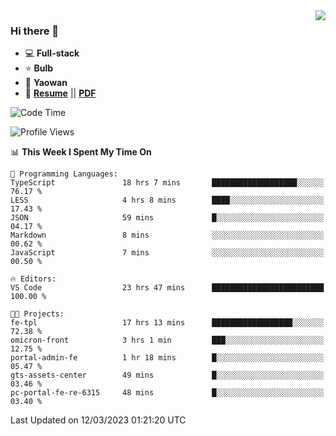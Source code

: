 <img align="right" src="https://github-readme-stats.vercel.app/api?username=LolipopJ&show_icons=true&count_private=true&hide_title=true&include_all_commits=true&theme=vue">

### Hi there 👋

- :computer: **Full-stack**
- :star: **Bulb**
- :pill: **Yaowan**
- :milky_way: [**Resume**](https://lolipopj.github.io/resume/) || [**PDF**](https://cdn.jsdelivr.net/gh/lolipopj/resume/export/resume-en.pdf)

<!--START_SECTION:waka-->
![Code Time](http://img.shields.io/badge/Code%20Time-1%2C040%20hrs%2032%20mins-blue)

![Profile Views](http://img.shields.io/badge/Profile%20Views-32-blue)

📊 **This Week I Spent My Time On** 

```text
💬 Programming Languages: 
TypeScript               18 hrs 7 mins       ███████████████████░░░░░░   76.17 % 
LESS                     4 hrs 8 mins        ████░░░░░░░░░░░░░░░░░░░░░   17.43 % 
JSON                     59 mins             █░░░░░░░░░░░░░░░░░░░░░░░░   04.17 % 
Markdown                 8 mins              ░░░░░░░░░░░░░░░░░░░░░░░░░   00.62 % 
JavaScript               7 mins              ░░░░░░░░░░░░░░░░░░░░░░░░░   00.50 % 

🔥 Editors: 
VS Code                  23 hrs 47 mins      █████████████████████████   100.00 % 

🐱‍💻 Projects: 
fe-tpl                   17 hrs 13 mins      ██████████████████░░░░░░░   72.38 % 
omicron-front            3 hrs 1 min         ███░░░░░░░░░░░░░░░░░░░░░░   12.75 % 
portal-admin-fe          1 hr 18 mins        █░░░░░░░░░░░░░░░░░░░░░░░░   05.47 % 
gts-assets-center        49 mins             █░░░░░░░░░░░░░░░░░░░░░░░░   03.46 % 
pc-portal-fe-re-6315     48 mins             █░░░░░░░░░░░░░░░░░░░░░░░░   03.40 % 
```


 Last Updated on 12/03/2023 01:21:20 UTC
<!--END_SECTION:waka-->
